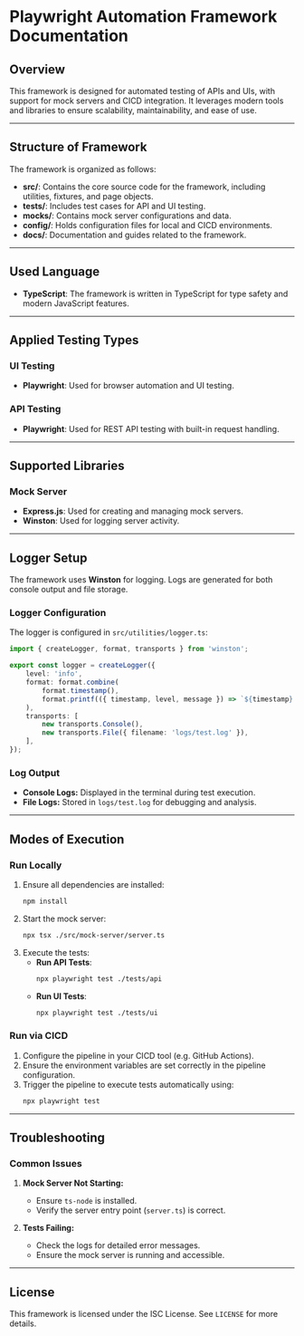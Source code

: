 # Playwright Automation Framework Documentation

## Overview
This framework is designed for automated testing of APIs and UIs, with support for mock servers and CICD integration. It leverages modern tools and libraries to ensure scalability, maintainability, and ease of use.

---

## Structure of Framework
The framework is organized as follows:
- **src/**: Contains the core source code for the framework, including utilities, fixtures, and page objects.
- **tests/**: Includes test cases for API and UI testing.
- **mocks/**: Contains mock server configurations and data.
- **config/**: Holds configuration files for local and CICD environments.
- **docs/**: Documentation and guides related to the framework.

---

## Used Language
- **TypeScript**: The framework is written in TypeScript for type safety and modern JavaScript features.

---

## Applied Testing Types
### UI Testing
- **Playwright**: Used for browser automation and UI testing.

### API Testing
- **Playwright**: Used for REST API testing with built-in request handling.

---

## Supported Libraries
### Mock Server
- **Express.js**: Used for creating and managing mock servers.
- **Winston**: Used for logging server activity.

---

## Logger Setup
The framework uses **Winston** for logging. Logs are generated for both console output and file storage.

### Logger Configuration
The logger is configured in `src/utilities/logger.ts`:
```typescript
import { createLogger, format, transports } from 'winston';

export const logger = createLogger({
    level: 'info',
    format: format.combine(
        format.timestamp(),
        format.printf(({ timestamp, level, message }) => `${timestamp} [${level}]: ${message}`)
    ),
    transports: [
        new transports.Console(),
        new transports.File({ filename: 'logs/test.log' }),
    ],
});
```

### Log Output
- **Console Logs:** Displayed in the terminal during test execution.
- **File Logs:** Stored in `logs/test.log` for debugging and analysis.

---

## Modes of Execution

### Run Locally
1. Ensure all dependencies are installed:
    ```bash
    npm install
    ```
2. Start the mock server:
    ```bash
    npx tsx ./src/mock-server/server.ts
    ```
3. Execute the tests:
    - **Run API Tests**:
        ```bash
        npx playwright test ./tests/api
        ```
    - **Run UI Tests**:
        ```bash
        npx playwright test ./tests/ui
        ```

### Run via CICD
1. Configure the pipeline in your CICD tool (e.g. GitHub Actions).
2. Ensure the environment variables are set correctly in the pipeline configuration.
3. Trigger the pipeline to execute tests automatically using:
    ```bash
    npx playwright test
    ```

---

## Troubleshooting

### Common Issues
1. **Mock Server Not Starting:**
    - Ensure `ts-node` is installed.
    - Verify the server entry point (`server.ts`) is correct.

2. **Tests Failing:**
    - Check the logs for detailed error messages.
    - Ensure the mock server is running and accessible.

---

## License
This framework is licensed under the ISC License. See `LICENSE` for more details.

